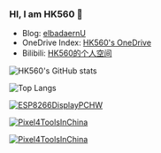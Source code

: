### HI, I am HK560 👋

- Blog: [elbadaernU](https://github.com/HK560/HK560.git)
- OneDrive Index: [HK560's OneDrive](https://onedrive.hk560.top/)
- Bilibili: [HK560的个人空间](https://space.bilibili.com/7342356)

![HK560's GitHub stats](https://github-readme-stats.vercel.app/api?username=HK560&count_private=true&theme=algolia)

![Top Langs](https://github-readme-stats.vercel.app/api/top-langs/?username=HK560&layout=compact)


[![ESP8266DisplayPCHW](https://github-readme-stats.vercel.app/api/pin/?username=HK560&repo=ESP8266DisplayPCHW)](https://github.com/HK560/ESP8266DisplayPCHW)

[![Pixel4ToolsInChina](https://github-readme-stats.vercel.app/api/pin/?username=HK560&repo=Pixel4ToolsInChina)](https://github.com/HK560/Pixel4ToolsInChina)

[![Pixel4ToolsInChina](https://github-readme-stats.vercel.app/api/pin/?username=R2NorthstarCN&repo=NorthStarServerSettingEXE)](https://github.com/HK560/NorthStarServerSettingEXE)

